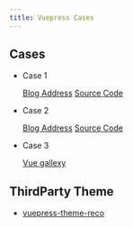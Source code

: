 ```yaml
---
title: Vuepress Cases
---
```


## Cases

- Case 1

  [Blog Address](http://dong4j.info/)
  [Source Code](https://github.com/dong4j/blog-resources)

- Case 2

  [Blog Address](https://davidangel.net/)
  [Source Code](https://github.com/davidangel/davidangel-vuepress)

- Case 3
  
  [Vue gallexy](https://vuepress.gallery/)

## ThirdParty Theme

- [vuepress-theme-reco](https://vuepress-theme-reco.recoluan.com/)
